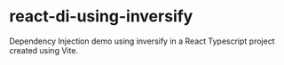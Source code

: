 # react-di-using-inversify
 Dependency Injection demo using inversify in a React Typescript  project created using Vite.
